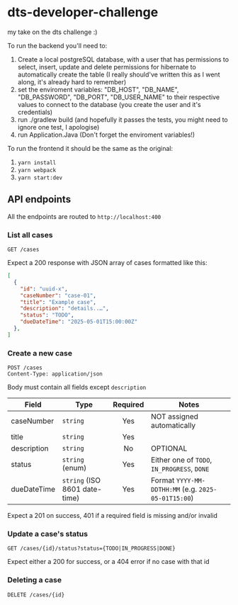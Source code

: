 # dts-developer-challenge
my take on the dts challenge :)


To run the backend you'll need to:
1) Create a local postgreSQL database,  with a user that has permissions to select, insert, update and delete permissions for hibernate to automatically create the table (I really should've written this as I went along, it's already hard to remember)
2) set the enviroment variables: "DB_HOST", "DB_NAME", "DB_PASSWORD", "DB_PORT", "DB_USER_NAME" to their respective values to connect to the database (you create the user and it's credentials)
3) run ./gradlew build (and hopefully it passes the tests, you might need to ignore one test, I apologise)
4) run Application.Java (Don't forget the enviroment variables!)


To run the frontend it should be the same as the original:
1) `yarn install`
2) `yarn webpack`
3) `yarn start:dev`

## API endpoints

All the endpoints are routed to `http://localhost:400`

### List all cases
```
GET /cases
```
Expect a 200 response with JSON array of cases formatted like this:

```json
[
  {
    "id": "uuid-x",
    "caseNumber": "case-01",
    "title": "Example case",
    "description": "details..…",
    "status": "TODO",
    "dueDateTime": "2025-05-01T15:00:00Z"
  },
]
```

### Create a new case

```
POST /cases
Content-Type: application/json
```

Body must contain all fields except `description`

| Field         | Type                          | Required | Notes                                          |
|---------------|-------------------------------|:--------:|------------------------------------------------|
| caseNumber    | `string`                      |   Yes    | NOT assigned automatically|
| title         | `string`                      |   Yes    ||
| description   | `string`                      |    No    | OPTIONAL|
| status        | `string` (enum)               |   Yes    | Either one of `TODO`, `IN_PROGRESS`, `DONE` |
| dueDateTime   | `string` (ISO 8601 date-time) |   Yes    | Format `YYYY-MM-DDTHH:MM` (e.g. `2025-05-01T15:00`) |

Expect a 201 on success, 401 if a required field is missing and/or invalid


### Update a case's status

```
GET /cases/{id}/status?status={TODO|IN_PROGRESS|DONE}
```
Expect either a 200 for success, or a 404 error if no case with that id


### Deleting a case

```
DELETE /cases/{id}
```
